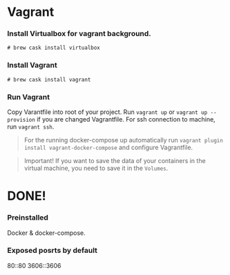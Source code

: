 # Vagrant

### Install Virtualbox for vagrant background.
`# brew cask install virtualbox`

### Install Vagrant
`# brew cask install vagrant`

### Run Vagrant
Copy Varantfile into root of your project. Run `vagrant up` or `vagrant up --provision` if you are changed Vagrantfile.
For ssh connection to machine, run `vagrant ssh`.

> For the running docker-compose up automatically run `vagrant plugin install vagrant-docker-compose` and configure Vagrantfile.

> Important! If you want to save the data of your containers in the virtual machine, you need to save it in the `Volumes`.

# DONE!

### Preinstalled

Docker & docker-compose.

### Exposed posrts by default
80::80
3606::3606
